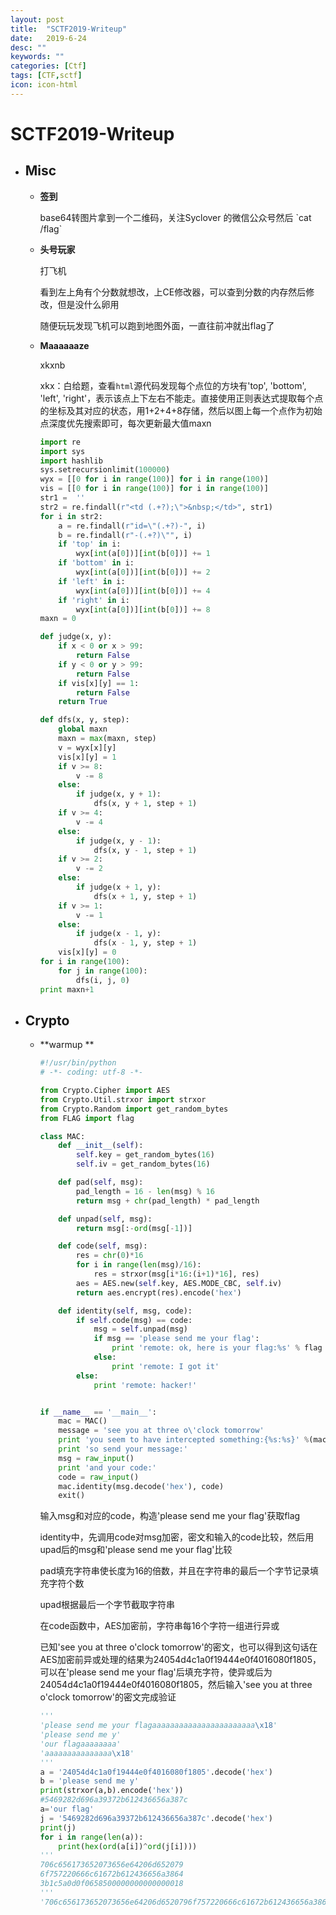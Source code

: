 ```yaml
---
layout: post
title:  "SCTF2019-Writeup"
date:   2019-6-24
desc: ""
keywords: ""
categories: [Ctf]
tags: [CTF,sctf]
icon: icon-html
---
```


# SCTF2019-Writeup

* ## Misc

  * **签到**

    base64转图片拿到一个二维码，关注Syclover 的微信公众号然后 \`cat /flag\` 

  * **头号玩家**

    打飞机

    看到左上角有个分数就想改，上CE修改器，可以查到分数的内存然后修改，但是没什么卵用

    随便玩玩发现飞机可以跑到地图外面，一直往前冲就出flag了

  * **Maaaaaaze**

    xkxnb

    xkx：白给题，查看`html`源代码发现每个点位的方块有'top', 'bottom', 'left', 'right'，表示该点上下左右不能走。直接使用正则表达式提取每个点的坐标及其对应的状态，用1+2+4+8存储，然后以图上每一个点作为初始点深度优先搜索即可，每次更新最大值maxn

    ```python
    import re
    import sys
    import hashlib
    sys.setrecursionlimit(100000)
    wyx = [[0 for i in range(100)] for i in range(100)]
    vis = [[0 for i in range(100)] for i in range(100)]
    str1 =	''
    str2 = re.findall(r"<td (.+?);\">&nbsp;</td>", str1)
    for i in str2:
    	a = re.findall(r"id=\"(.+?)-", i)
    	b = re.findall(r"-(.+?)\"", i)
    	if 'top' in i:
    		wyx[int(a[0])][int(b[0])] += 1
    	if 'bottom' in i:
    		wyx[int(a[0])][int(b[0])] += 2
    	if 'left' in i:
    		wyx[int(a[0])][int(b[0])] += 4
    	if 'right' in i:
    		wyx[int(a[0])][int(b[0])] += 8
    maxn = 0
    
    def judge(x, y):
    	if x < 0 or x > 99:
    		return False
    	if y < 0 or y > 99:
    		return False
    	if vis[x][y] == 1:
    		return False
    	return True
    
    def dfs(x, y, step):
    	global maxn
    	maxn = max(maxn, step)
    	v = wyx[x][y]
    	vis[x][y] = 1
    	if v >= 8:
    		v -= 8
    	else:
    		if judge(x, y + 1):
    			dfs(x, y + 1, step + 1)
    	if v >= 4:
    		v -= 4
    	else:
    		if judge(x, y - 1):
    			dfs(x, y - 1, step + 1)
    	if v >= 2:
    		v -= 2
    	else:
    		if judge(x + 1, y):
    			dfs(x + 1, y, step + 1)
    	if v >= 1:
    		v -= 1
    	else:
    		if judge(x - 1, y):
    			dfs(x - 1, y, step + 1)
    	vis[x][y] = 0
    for i in range(100):
    	for j in range(100):
    		dfs(i, j, 0)
    print maxn+1
    ```

* ## Crypto

  * **warmup **

    ```python
    #!/usr/bin/python
    # -*- coding: utf-8 -*-
    
    from Crypto.Cipher import AES
    from Crypto.Util.strxor import strxor
    from Crypto.Random import get_random_bytes
    from FLAG import flag
    
    class MAC:
        def __init__(self):
            self.key = get_random_bytes(16)
            self.iv = get_random_bytes(16)
    
        def pad(self, msg):
            pad_length = 16 - len(msg) % 16
            return msg + chr(pad_length) * pad_length
    
        def unpad(self, msg):
            return msg[:-ord(msg[-1])]
    
        def code(self, msg):
            res = chr(0)*16
            for i in range(len(msg)/16):
                res = strxor(msg[i*16:(i+1)*16], res)
            aes = AES.new(self.key, AES.MODE_CBC, self.iv)
            return aes.encrypt(res).encode('hex')
    
        def identity(self, msg, code):
            if self.code(msg) == code:
                msg = self.unpad(msg)
                if msg == 'please send me your flag':
                    print 'remote: ok, here is your flag:%s' % flag
                else:
                    print 'remote: I got it'
            else:
                print 'remote: hacker!'
    
    
    if __name__ == '__main__':
        mac = MAC()
        message = 'see you at three o\'clock tomorrow'
        print 'you seem to have intercepted something:{%s:%s}' %(mac.pad(message).encode('hex'), mac.code(mac.pad(message)))
        print 'so send your message:'
        msg = raw_input()
        print 'and your code:'
        code = raw_input()
        mac.identity(msg.decode('hex'), code)
        exit()
    
    ```

    输入msg和对应的code，构造'please send me your flag'获取flag

    identity中，先调用code对msg加密，密文和输入的code比较，然后用upad后的msg和'please send me your flag'比较

    pad填充字符串使长度为16的倍数，并且在字符串的最后一个字节记录填充字符个数

    upad根据最后一个字节截取字符串

    在code函数中，AES加密前，字符串每16个字符一组进行异或

    已知'see you at three o\'clock tomorrow'的密文，也可以得到这句话在AES加密前异或处理的结果为24054d4c1a0f19444e0f4016080f1805，可以在'please send me your flag'后填充字符，使异或后为24054d4c1a0f19444e0f4016080f1805，然后输入'see you at three o\'clock tomorrow'的密文完成验证

    ```python
    '''
    'please send me your flagaaaaaaaaaaaaaaaaaaaaaaa\x18'
    'please send me y'
    'our flagaaaaaaaa'
    'aaaaaaaaaaaaaaa\x18'
    '''
    a = '24054d4c1a0f19444e0f4016080f1805'.decode('hex')
    b = 'please send me y'
    print(strxor(a,b).encode('hex'))
    #5469282d696a39372b612436656a387c
    a='our flag'
    j = '5469282d696a39372b612436656a387c'.decode('hex')
    print(j)
    for i in range(len(a)):
    	print(hex(ord(a[i])^ord(j[i])))
    '''
    706c656173652073656e64206d652079
    6f757220666c61672b612436656a3864
    3b1c5a0d0f0658500000000000000018
    '''
    '706c656173652073656e64206d6520796f757220666c61672b612436656a38643b1c5a0d0f0658500000000000000018'
    ```